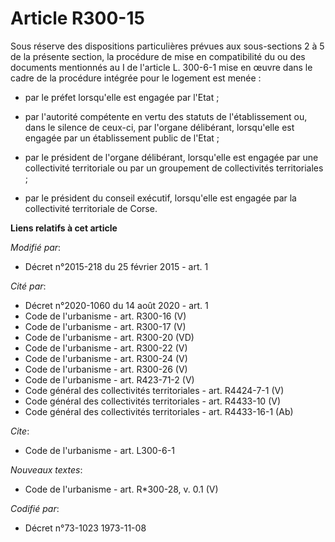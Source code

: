 # Article R300-15

Sous réserve des dispositions particulières prévues aux sous-sections 2 à 5 de la présente section, la procédure de mise en
compatibilité du ou des documents mentionnés au I de l'article L. 300-6-1 mise en œuvre dans le cadre de la procédure
intégrée pour le logement est menée :

- par le préfet lorsqu'elle est engagée par l'Etat ;

- par l'autorité compétente en vertu des statuts de l'établissement ou, dans le silence de ceux-ci, par l'organe délibérant,
lorsqu'elle est engagée par un établissement public de l'Etat ;

- par le président de l'organe délibérant, lorsqu'elle est engagée par une collectivité territoriale ou par un groupement de
collectivités territoriales ;

- par le président du conseil exécutif, lorsqu'elle est engagée par la collectivité territoriale de Corse.

**Liens relatifs à cet article**

_Modifié par_:

  - Décret n°2015-218 du 25 février 2015 - art. 1

_Cité par_:

  - Décret n°2020-1060 du 14 août 2020 - art. 1
  - Code de l'urbanisme - art. R300-16 (V)
  - Code de l'urbanisme - art. R300-17 (V)
  - Code de l'urbanisme - art. R300-20 (VD)
  - Code de l'urbanisme - art. R300-22 (V)
  - Code de l'urbanisme - art. R300-24 (V)
  - Code de l'urbanisme - art. R300-26 (V)
  - Code de l'urbanisme - art. R423-71-2 (V)
  - Code général des collectivités territoriales - art. R4424-7-1 (V)
  - Code général des collectivités territoriales - art. R4433-10 (V)
  - Code général des collectivités territoriales - art. R4433-16-1 (Ab)

_Cite_:

  - Code de l'urbanisme - art. L300-6-1

_Nouveaux textes_:

  - Code de l'urbanisme - art. R*300-28, v. 0.1 (V)

_Codifié par_:

  - Décret n°73-1023 1973-11-08
